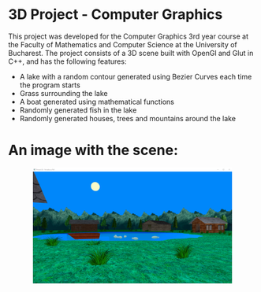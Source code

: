 # 3D Project - Computer Graphics
This project was developed for the Computer Graphics 3rd year course at the Faculty of Mathematics and Computer Science at the University of Bucharest.
The project consists of a 3D scene built with OpenGl and Glut in C++, and has the following features:
- A lake with a random contour generated using Bezier Curves each time the program starts
- Grass surrounding the lake
- A boat generated using mathematical functions
- Randomly generated fish in the lake
- Randomly generated houses, trees and mountains around the lake

# An image with the scene:
<p align="center">
 <img src="https://raw.githubusercontent.com/surdubob/ComputerGraphics-3D-Project/master/Images/scene1.png" width="80%">
</p>
